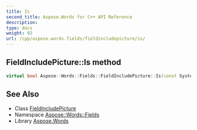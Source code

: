 ```yaml
---
title: Is
second_title: Aspose.Words for C++ API Reference
description: 
type: docs
weight: 92
url: /cpp/aspose.words.fields/fieldincludepicture/is/
---
```

## FieldIncludePicture::Is method




```cpp
virtual bool Aspose::Words::Fields::FieldIncludePicture::Is(const System::TypeInfo &target) const override
```

## See Also

* Class [FieldIncludePicture](../)
* Namespace [Aspose::Words::Fields](../../)
* Library [Aspose.Words](../../../)
